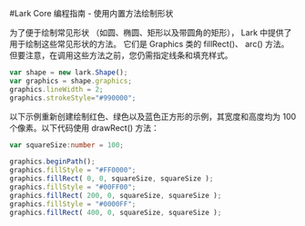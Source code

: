 #Lark Core 编程指南 - 使用内置方法绘制形状

为了便于绘制常见形状 （如圆、椭圆、矩形以及带圆角的矩形）， Lark 中提供了用于绘制这些常见形状的方法。
它们是 Graphics 类的 fillRect()、 arc() 方法。但要注意，在调用这些方法之前，您仍需指定线条和填充样式。
``` TypeScript
var shape = new lark.Shape();
var graphics = shape.graphics;
graphics.lineWidth = 2;
graphics.strokeStyle="#990000";
```

以下示例重新创建绘制红色、绿色以及蓝色正方形的示例，其宽度和高度均为 100 个像素。以下代码使用 drawRect() 方法：
``` TypeScript
var squareSize:number = 100; 
 
graphics.beginPath();
graphics.fillStyle = "#FF0000"; 
graphics.fillRect( 0, 0, squareSize, squareSize ); 
graphics.fillStyle = "#00FF00"; 
graphics.fillRect( 200, 0, squareSize, squareSize ); 
graphics.fillStyle = "#0000FF"; 
graphics.fillRect( 400, 0, squareSize, squareSize ); 
```
